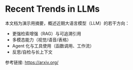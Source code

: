 # Recent Trends in LLMs

本文档为演示用摘要，概述近期大语言模型（LLM）的若干方向：

- 更强检索增强（RAG）与可追溯引用
- 多模态能力（视觉/语音/表格）
- Agent 化与工具使用（函数调用、工作流）
- 反思/自检与长上下文

参考链接: https://arxiv.org/


